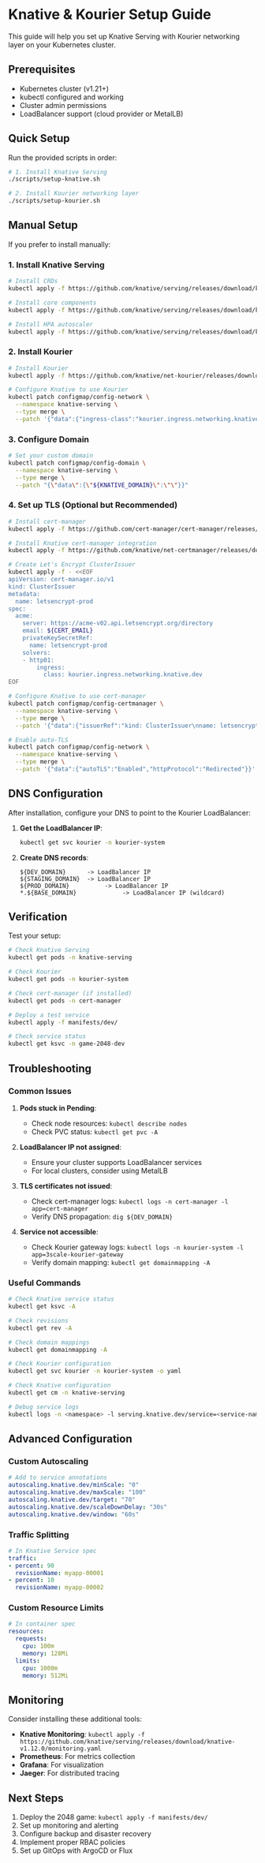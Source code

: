 # Knative & Kourier Setup Guide

This guide will help you set up Knative Serving with Kourier networking layer on your Kubernetes cluster.

## Prerequisites

- Kubernetes cluster (v1.21+)
- kubectl configured and working
- Cluster admin permissions
- LoadBalancer support (cloud provider or MetalLB)

## Quick Setup

Run the provided scripts in order:

```bash
# 1. Install Knative Serving
./scripts/setup-knative.sh

# 2. Install Kourier networking layer
./scripts/setup-kourier.sh
```

## Manual Setup

If you prefer to install manually:

### 1. Install Knative Serving

```bash
# Install CRDs
kubectl apply -f https://github.com/knative/serving/releases/download/knative-v1.12.0/serving-crds.yaml

# Install core components
kubectl apply -f https://github.com/knative/serving/releases/download/knative-v1.12.0/serving-core.yaml

# Install HPA autoscaler
kubectl apply -f https://github.com/knative/serving/releases/download/knative-v1.12.0/serving-hpa.yaml
```

### 2. Install Kourier

```bash
# Install Kourier
kubectl apply -f https://github.com/knative/net-kourier/releases/download/knative-v1.12.0/kourier.yaml

# Configure Knative to use Kourier
kubectl patch configmap/config-network \
  --namespace knative-serving \
  --type merge \
  --patch '{"data":{"ingress-class":"kourier.ingress.networking.knative.dev"}}'
```

### 3. Configure Domain

```bash
# Set your custom domain
kubectl patch configmap/config-domain \
  --namespace knative-serving \
  --type merge \
  --patch "{\"data\":{\"${KNATIVE_DOMAIN}\":\"\"}}"
```

### 4. Set up TLS (Optional but Recommended)

```bash
# Install cert-manager
kubectl apply -f https://github.com/cert-manager/cert-manager/releases/download/v1.13.0/cert-manager.yaml

# Install Knative cert-manager integration
kubectl apply -f https://github.com/knative/net-certmanager/releases/download/knative-v1.12.0/release.yaml

# Create Let's Encrypt ClusterIssuer
kubectl apply -f - <<EOF
apiVersion: cert-manager.io/v1
kind: ClusterIssuer
metadata:
  name: letsencrypt-prod
spec:
  acme:
    server: https://acme-v02.api.letsencrypt.org/directory
    email: ${CERT_EMAIL}
    privateKeySecretRef:
      name: letsencrypt-prod
    solvers:
    - http01:
        ingress:
          class: kourier.ingress.networking.knative.dev
EOF

# Configure Knative to use cert-manager
kubectl patch configmap/config-certmanager \
  --namespace knative-serving \
  --type merge \
  --patch '{"data":{"issuerRef":"kind: ClusterIssuer\nname: letsencrypt-prod"}}'

# Enable auto-TLS
kubectl patch configmap/config-network \
  --namespace knative-serving \
  --type merge \
  --patch '{"data":{"autoTLS":"Enabled","httpProtocol":"Redirected"}}'
```

## DNS Configuration

After installation, configure your DNS to point to the Kourier LoadBalancer:

1. **Get the LoadBalancer IP**:
   ```bash
   kubectl get svc kourier -n kourier-system
   ```

2. **Create DNS records**:
   ```
   ${DEV_DOMAIN}      -> LoadBalancer IP
   ${STAGING_DOMAIN}  -> LoadBalancer IP
   ${PROD_DOMAIN}          -> LoadBalancer IP
   *.${BASE_DOMAIN}             -> LoadBalancer IP (wildcard)
   ```

## Verification

Test your setup:

```bash
# Check Knative Serving
kubectl get pods -n knative-serving

# Check Kourier
kubectl get pods -n kourier-system

# Check cert-manager (if installed)
kubectl get pods -n cert-manager

# Deploy a test service
kubectl apply -f manifests/dev/

# Check service status
kubectl get ksvc -n game-2048-dev
```

## Troubleshooting

### Common Issues

1. **Pods stuck in Pending**:
   - Check node resources: `kubectl describe nodes`
   - Check PVC status: `kubectl get pvc -A`

2. **LoadBalancer IP not assigned**:
   - Ensure your cluster supports LoadBalancer services
   - For local clusters, consider using MetalLB

3. **TLS certificates not issued**:
   - Check cert-manager logs: `kubectl logs -n cert-manager -l app=cert-manager`
   - Verify DNS propagation: `dig ${DEV_DOMAIN}`

4. **Service not accessible**:
   - Check Kourier gateway logs: `kubectl logs -n kourier-system -l app=3scale-kourier-gateway`
   - Verify domain mapping: `kubectl get domainmapping -A`

### Useful Commands

```bash
# Check Knative service status
kubectl get ksvc -A

# Check revisions
kubectl get rev -A

# Check domain mappings
kubectl get domainmapping -A

# Check Kourier configuration
kubectl get svc kourier -n kourier-system -o yaml

# Check Knative configuration
kubectl get cm -n knative-serving

# Debug service logs
kubectl logs -n <namespace> -l serving.knative.dev/service=<service-name>
```

## Advanced Configuration

### Custom Autoscaling

```yaml
# Add to service annotations
autoscaling.knative.dev/minScale: "0"
autoscaling.knative.dev/maxScale: "100"
autoscaling.knative.dev/target: "70"
autoscaling.knative.dev/scaleDownDelay: "30s"
autoscaling.knative.dev/window: "60s"
```

### Traffic Splitting

```yaml
# In Knative Service spec
traffic:
- percent: 90
  revisionName: myapp-00001
- percent: 10
  revisionName: myapp-00002
```

### Custom Resource Limits

```yaml
# In container spec
resources:
  requests:
    cpu: 100m
    memory: 128Mi
  limits:
    cpu: 1000m
    memory: 512Mi
```

## Monitoring

Consider installing these additional tools:

- **Knative Monitoring**: `kubectl apply -f https://github.com/knative/serving/releases/download/knative-v1.12.0/monitoring.yaml`
- **Prometheus**: For metrics collection
- **Grafana**: For visualization
- **Jaeger**: For distributed tracing

## Next Steps

1. Deploy the 2048 game: `kubectl apply -f manifests/dev/`
2. Set up monitoring and alerting
3. Configure backup and disaster recovery
4. Implement proper RBAC policies
5. Set up GitOps with ArgoCD or Flux
